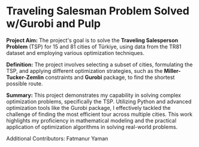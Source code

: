 # Traveling Salesman Problem Solved w/Gurobi and Pulp


**Project Aim:** The project's goal is to solve the **Traveling Salesperson Problem** (TSP) for 15 and 81 cities of Türkiye, using data from the TR81 dataset and employing various optimization techniques.

**Definition:** The project involves selecting a subset of cities, formulating the TSP, and applying different optimization strategies, such as the **Miller-Tucker-Zemlin** constraints and **Gurobi** package, to find the shortest possible route.

**Summary:** This project demonstrates my capability in solving complex optimization problems, specifically the TSP. Utilizing Python and advanced optimization tools like the Gurobi package, I effectively tackled the challenge of finding the most efficient tour across multiple cities. This work highlights my proficiency in mathematical modeling and the practical application of optimization algorithms in solving real-world problems.

Additional Contributors: Fatmanur Yaman
